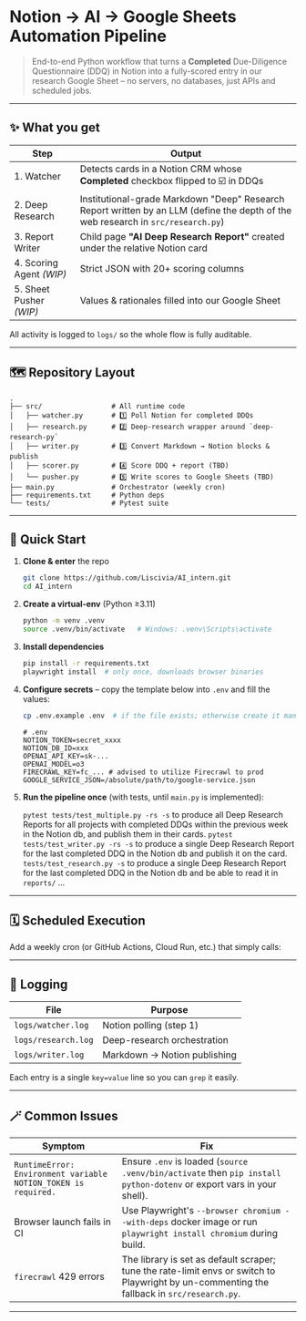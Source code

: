 # Notion → AI → Google Sheets Automation Pipeline

> End-to-end Python workflow that turns a **Completed** Due-Diligence Questionnaire (DDQ) in Notion into a fully-scored entry in our research Google Sheet – no servers, no databases, just APIs and scheduled jobs.

---

## ✨ What you get

| Step | Output |
|------|--------|
| 1. Watcher | Detects cards in a Notion CRM whose **Completed** checkbox flipped to ☑️ in DDQs |
| 2. Deep Research | Institutional-grade Markdown "Deep" Research Report written by an LLM (define the depth of the web research in `src/research.py`)|
| 3. Report Writer | Child page **"AI Deep Research Report"** created under the relative Notion card |
| 4. Scoring Agent *(WIP)* | Strict JSON with 20+ scoring columns |
| 5. Sheet Pusher *(WIP)* | Values & rationales filled into our Google Sheet |

All activity is logged to `logs/` so the whole flow is fully auditable.

---

## 🗺️ Repository Layout

```text
.
├── src/                 # All runtime code
│   ├── watcher.py       # 1️⃣ Poll Notion for completed DDQs
│   ├── research.py      # 2️⃣ Deep-research wrapper around `deep-research-py`
│   ├── writer.py        # 3️⃣ Convert Markdown → Notion blocks & publish
│   ├── scorer.py        # 4️⃣ Score DDQ + report (TBD)
│   └── pusher.py        # 5️⃣ Write scores to Google Sheets (TBD)
├── main.py              # Orchestrator (weekly cron)
├── requirements.txt     # Python deps
└── tests/               # Pytest suite
```

---

## 🚀 Quick Start

1. **Clone & enter** the repo
   ```bash
   git clone https://github.com/Liscivia/AI_intern.git
   cd AI_intern
   ```
2. **Create a virtual-env** (Python ≥3.11)
   ```bash
   python -m venv .venv
   source .venv/bin/activate   # Windows: .venv\Scripts\activate
   ```
3. **Install dependencies**
   ```bash
   pip install -r requirements.txt
   playwright install  # only once, downloads browser binaries
   ```
4. **Configure secrets** – copy the template below into `.env` and fill the values:
   ```bash
   cp .env.example .env  # if the file exists; otherwise create it manually
   ```
   ```dotenv
   # .env
   NOTION_TOKEN=secret_xxxx
   NOTION_DB_ID=xxx
   OPENAI_API_KEY=sk-...
   OPENAI_MODEL=o3
   FIRECRAWL_KEY=fc_... # advised to utilize Firecrawl to prod
   GOOGLE_SERVICE_JSON=/absolute/path/to/google-service.json
   ```
5. **Run the pipeline once** (with tests, until `main.py` is implemented):

   `pytest tests/test_multiple.py -rs -s` to produce all Deep Research Reports for all projects with completed DDQs within the previous week in the Notion db, and publish them in their cards.
   `pytest tests/test_writer.py -rs -s` to produce a single Deep Research Report for the last completed DDQ in the Notion db and publish it on the card.
   `tests/test_research.py -s` to produce a single Deep Research Report for the last completed DDQ in the Notion db and be able to read it in `reports/`
   ...

---

## 🗓️ Scheduled Execution

Add a weekly cron (or GitHub Actions, Cloud Run, etc.) that simply calls:

---

## 📜 Logging

| File | Purpose |
|------|---------|
| `logs/watcher.log` | Notion polling (step 1) |
| `logs/research.log` | Deep-research orchestration |
| `logs/writer.log` | Markdown → Notion publishing |

Each entry is a single `key=value` line so you can `grep` it easily.

---

## 🪄 Common Issues

| Symptom | Fix |
|---------|-----|
| `RuntimeError: Environment variable NOTION_TOKEN is required.` | Ensure `.env` is loaded (`source .venv/bin/activate` then `pip install python-dotenv` or export vars in your shell). |
| Browser launch fails in CI | Use Playwright's `--browser chromium --with-deps` docker image or run `playwright install chromium` during build. |
| `firecrawl` 429 errors | The library is set as default scraper; tune the rate-limit envs or switch to Playwright by un-commenting the fallback in `src/research.py`. |

---


